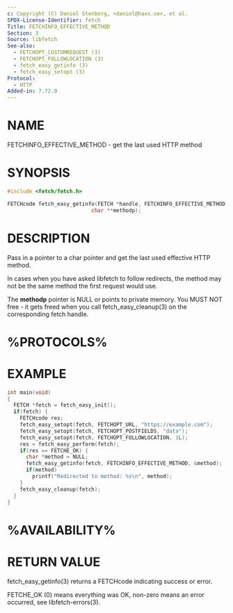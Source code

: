 ```yaml
---
c: Copyright (C) Daniel Stenberg, <daniel@haxx.se>, et al.
SPDX-License-Identifier: fetch
Title: FETCHINFO_EFFECTIVE_METHOD
Section: 3
Source: libfetch
See-also:
  - FETCHOPT_CUSTOMREQUEST (3)
  - FETCHOPT_FOLLOWLOCATION (3)
  - fetch_easy_getinfo (3)
  - fetch_easy_setopt (3)
Protocol:
  - HTTP
Added-in: 7.72.0
---
```


# NAME

FETCHINFO_EFFECTIVE_METHOD - get the last used HTTP method

# SYNOPSIS

~~~c
#include <fetch/fetch.h>

FETCHcode fetch_easy_getinfo(FETCH *handle, FETCHINFO_EFFECTIVE_METHOD,
                           char **methodp);
~~~

# DESCRIPTION

Pass in a pointer to a char pointer and get the last used effective HTTP
method.

In cases when you have asked libfetch to follow redirects, the method may not be
the same method the first request would use.

The **methodp** pointer is NULL or points to private memory. You MUST NOT
free - it gets freed when you call fetch_easy_cleanup(3) on the
corresponding fetch handle.

# %PROTOCOLS%

# EXAMPLE

~~~c
int main(void)
{
  FETCH *fetch = fetch_easy_init();
  if(fetch) {
    FETCHcode res;
    fetch_easy_setopt(fetch, FETCHOPT_URL, "https://example.com");
    fetch_easy_setopt(fetch, FETCHOPT_POSTFIELDS, "data");
    fetch_easy_setopt(fetch, FETCHOPT_FOLLOWLOCATION, 1L);
    res = fetch_easy_perform(fetch);
    if(res == FETCHE_OK) {
      char *method = NULL;
      fetch_easy_getinfo(fetch, FETCHINFO_EFFECTIVE_METHOD, &method);
      if(method)
        printf("Redirected to method: %s\n", method);
    }
    fetch_easy_cleanup(fetch);
  }
}
~~~

# %AVAILABILITY%

# RETURN VALUE

fetch_easy_getinfo(3) returns a FETCHcode indicating success or error.

FETCHE_OK (0) means everything was OK, non-zero means an error occurred, see
libfetch-errors(3).
